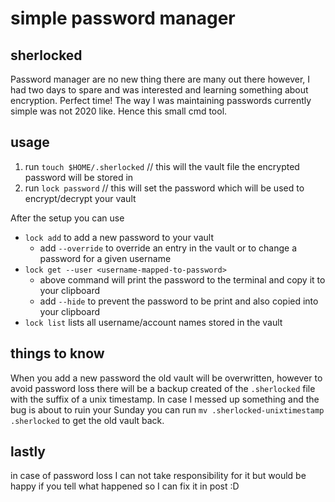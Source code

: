 # simple password manager

## sherlocked
Password manager are no new thing there are many out there however,
I had two days to spare and was interested and learning something about encryption.
Perfect time! The way I was maintaining passwords currently simple was not 2020 like. Hence this small cmd tool.

<!-- ## installation
clone the repository with `git clone https://github.com/KonstantinGasser/sherlocked` then
place the executable `sherlocked/bin/lock` -->

## usage
1. run `touch $HOME/.sherlocked` // this will the vault file the encrypted password will be stored in
2. run `lock password` // this will set the password which will be used to encrypt/decrypt your vault <br>

After the setup you can use
-  `lock add` to add a new password to your vault
    * add `--override` to override an entry in the vault or to change a password for a given username
-  `lock get --user <username-mapped-to-password>`
    * above command will print the password to the terminal and copy it to your clipboard
    * add `--hide` to prevent the password to be print and also copied into your clipboard
- `lock list` lists all username/account names stored in the vault


## things to know
When you add a new password the old vault will be overwritten, however to avoid password loss there will be a backup created of the `.sherlocked` file with the suffix of a unix timestamp. In case I messed up something and the bug is about to ruin your Sunday you can run `mv .sherlocked-unixtimestamp .sherlocked` to get the old vault back.

## lastly
in case of password loss I can not take responsibility for it but would be happy if you tell what happened so I can fix it in post :D
